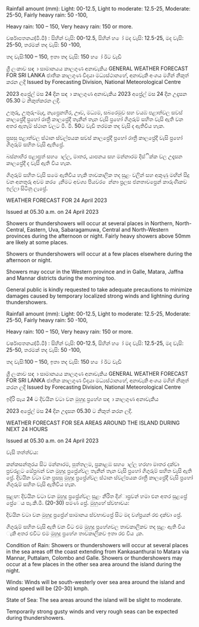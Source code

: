 Rainfall amount (mm): Light: 00-12.5, Light to moderate: 12.5-25, Moderate: 25-50, Fairly heavy rain: 50 -100,

Heavy rain: 100 – 150, Very heavy rain: 150 or more.

වර්ෂාපතනය(මි.මී) : සිහින් වැසි: 00-12.5, සිහින් හ ෝ මද වැසි: 12.5-25, මද වැසි: 25-50, තරමක් තද වැසි: 50 -100,

තද වැසි:100 – 150, ඉතා තද වැසි: 150 හ ෝ ඊට වැඩි

ශ්‍රී ලංකාව සඳ ා සාමානයය කාලගුණ අනාවැකිය GENERAL WEATHER FORECAST FOR SRI LANKA ජාතික කාලගුණ විදයා මධ්‍යස්ථානහේ, අනාවැකි අංශය මගින් නිකුත් කරන ලදි Issued by Forecasting Division, National Meteorological Centre

2023 අප්‍රේල් මස 24 දින සඳ ා කාලගුණ අනාවැකිය 2023 අප්‍රේල් මස 24 දින උදෑසන 05.30 ට නිකුත්කරන ලදි.

උතුරු, උතුරු-මැද, නැප්‍රෙනහිර, ඌව, මධ්‍යම, සබරෙමුව සහ වයඹ පළාත්වල සවස් කාලප්‍රේදී ප්‍රහෝ රාත්‍රී කාලප්‍රේදී තැනින් තැන වැසි ප්‍රහෝ ගිගුරුම් සහිත වැසි ඇති වන අතර ඇතැම් ස්ථාන වලට මි. මී. 50ට වැඩි තරමක තද වැසි ද ඇතිවිය හැක.

ප්‍රසසු පළාත්වල ස්ථාන ස්වල්පයක සවස් කාලප්‍රේදී ප්‍රහෝ රාත්‍රී කාලප්‍රේදී වැසි ප්‍රහෝ ගිගුරුම් සහිත වැසි ඇතිප්‍රේ.

බස්නාහිර පළාප්‍රත් සහ ොල්ල, මාතර, යාපනය සහ මන්නාරම දිස්ික්ක වල උදෑසන කාලප්‍රේදී ද වැසි ඇති විය හැක.

ගිගුරුම් සහිත වැසි සමෙ ඇතිවිය හැකි තාවකාලික තද සුළං වලින් සහ අකුණු මඟින් සිදු වන අනතුරු අවම කර ෙැනීමට අවශ්‍ය පියවර ෙන්නා ප්‍රලස ජනතාවප්‍රෙන් කාරුණිකව ඉල්ලා සිටිනු ලැප්‍රේ.

WEATHER FORECAST FOR 24 April 2023

Issued at 05.30 a.m. on 24 April 2023

Showers or thundershowers will occur at several places in Northern, North-Central, Eastern, Uva, Sabaragamuwa, Central and North-Western provinces during the afternoon or night. Fairly heavy showers above 50mm are likely at some places.

Showers or thundershowers will occur at a few places elsewhere during the afternoon or night.

Showers may occur in the Western province and in Galle, Matara, Jaffna and Mannar districts during the morning too.

General public is kindly requested to take adequate precautions to minimize damages caused by temporary localized strong winds and lightning during thundershowers.

Rainfall amount (mm): Light: 00-12.5, Light to moderate: 12.5-25, Moderate: 25-50, Fairly heavy rain: 50 -100,

Heavy rain: 100 – 150, Very heavy rain: 150 or more.

වර්ෂාපතනය(මි.මී) : සිහින් වැසි: 00-12.5, සිහින් හ ෝ මද වැසි: 12.5-25, මද වැසි: 25-50, තරමක් තද වැසි: 50 -100,

තද වැසි:100 – 150, ඉතා තද වැසි: 150 හ ෝ ඊට වැඩි

ශ්‍රී ලංකාව සඳ ා සාමානයය කාලගුණ අනාවැකිය GENERAL WEATHER FORECAST FOR SRI LANKA ජාතික කාලගුණ විදයා මධ්‍යස්ථානහේ, අනාවැකි අංශය මගින් නිකුත් කරන ලදි Issued by Forecasting Division, National Meteorological Centre

ඉදිරි පැය 24 ට දිවයින වටා වන මුහුදු ප්‍රහේශ සඳ ා කාලගුණ අනාවැකිය

2023 අප්‍රේල් මස 24 දින උදෑසන 05.30 ට නිකුත් කරන ලදි.

WEATHER FORECAST FOR SEA AREAS AROUND THE ISLAND DURING NEXT 24 HOURS

Issued at 05.30 a.m. on 24 April 2023

වැසි තත්ත්වය:

කන්කසන්තුරය සිට මන්නාරම, පුත්තලම, ප්‍රකාළඹ සහ ොල්ල හරහා මාතර දක්වා ප්‍රවරළට ඔේප්‍රබන් වන මුහුදු ප්‍රප්‍රේශ්‍වල තැනින් තැන වැසි ප්‍රහෝ ගිගුරුම් සහිත වැසි ඇති ප්‍රේ. දිවයින වටා වන ප්‍රසසු මුහුදු ප්‍රප්‍රේශ්‍වල ස්ථාන ස්වල්පයක රාත්‍රී කාලප්‍රේදී වැසි ප්‍රහෝ ගිගුරුම් සහිත වැසි ඇතිවිය හැක.

සුළඟ: දිවයින වටා වන මුහුදු ප්‍රප්‍රේශ්‍වල සුළං නිරිත දිශ්‍ාප්‍රවන් හමා එන අතර සුළප්‍රේ ප්‍රේෙය පැ.කි.මී. (20-30) පමණ ප්‍රේ. මුහුහේ ස්වභාවය:

දිවයින වටා වන මුහුදු ප්‍රප්‍රේශ්‍ සාමානය ස්වභාවප්‍රේ සිට මද වශ්‍ප්‍රයන් රළු දක්වා ප්‍රේ.

ගිගුරුම් සහිත වැසි ඇති වන විට එම මුහුදු ප්‍රහේශවල තාවකාලිකව තද සුළං ඇති විය ැකි අතර එවිට එම මුහුදු ප්‍රහේශ තාවකාලිකව ඉතා රළු විය ැක.

Condition of Rain: Showers or thundershowers will occur at several places in the sea areas off the coast extending from Kankasanthurai to Matara via Mannar, Puttalam, Colombo and Galle. Showers or thundershowers may occur at a few places in the other sea area around the island during the night.

Winds: Winds will be south-westerly over sea area around the island and wind speed will be (20-30) kmph.

State of Sea: The sea areas around the island will be slight to moderate.

Temporarily strong gusty winds and very rough seas can be expected during thundershowers.